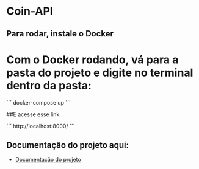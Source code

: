 # Coin-API

## Para rodar, instale o Docker

# Com o Docker rodando, vá para a pasta do projeto e digite no terminal dentro da pasta:

´´´
docker-compose up
´´´

##E acesse esse link:

´´´
http://localhost:8000/
´´´

## Documentação do projeto aqui:

- [Documentação do projeto](docs/Insomnia_2022-06-21.yaml)


